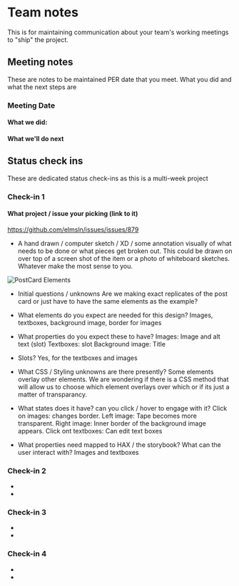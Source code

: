 # Team notes
This is for maintaining communication about your team's working meetings to "ship" the project.

## Meeting notes
These are notes to be maintained PER date that you meet. What you did and what the next steps are
### Meeting Date

#### What we did:


#### What we'll do next


## Status check ins
These are dedicated status check-ins as this is a multi-week project
### Check-in 1
#### What project / issue your picking (link to it)
https://github.com/elmsln/issues/issues/879
- A hand drawn / computer sketch / XD / some annotation visually of what needs to be done or what pieces get broken out. This could be drawn on over top of a screen shot of the item or a photo of whiteboard sketches. Whatever make the most sense to you.

![PostCard Elements](https://user-images.githubusercontent.com/63626720/140686959-0617c25d-ce98-47db-8c15-bc53dc247a48.jpg)

- Initial questions / unknowns
 Are we making exact replicates of the post card or just have to have the same elements as the example?
 
- What elements do you expect are needed for this design?
Images, textboxes, background image, border for images

- What properties do you expect these to have?
Images: Image and alt text (slot)
Textboxes: slot
Background image: Title

- Slots?
 Yes, for the textboxes and images

- What CSS / Styling unknowns are there presently?
 Some elements overlay other elements. We are wondering if there is a CSS method that will allow us to choose which element overlays over which or if its just a matter of transparancy. 
 
- What states does it have? can you click / hover to engage with it?
Click on images: changes border. Left image: Tape becomes more transparent. Right image: Inner border of the background image appears. 
Click ont textboxes: Can edit text boxes

- What properties need mapped to HAX / the storybook? What can the user interact with?
 Images and textboxes


### Check-in 2
- 
- 
### Check-in 3
- 
- 
### Check-in 4
- 
- 
